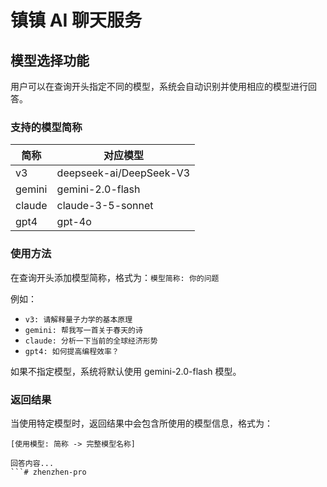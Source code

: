 # 镇镇 AI 聊天服务

## 模型选择功能

用户可以在查询开头指定不同的模型，系统会自动识别并使用相应的模型进行回答。

### 支持的模型简称

| 简称 | 对应模型 |
|------|----------|
| v3 | deepseek-ai/DeepSeek-V3 |
| gemini | gemini-2.0-flash |
| claude | claude-3-5-sonnet |
| gpt4 | gpt-4o |

### 使用方法

在查询开头添加模型简称，格式为：`模型简称: 你的问题`

例如：
- `v3: 请解释量子力学的基本原理`
- `gemini: 帮我写一首关于春天的诗`
- `claude: 分析一下当前的全球经济形势`
- `gpt4: 如何提高编程效率？`

如果不指定模型，系统将默认使用 gemini-2.0-flash 模型。

### 返回结果

当使用特定模型时，返回结果中会包含所使用的模型信息，格式为：

```
[使用模型: 简称 -> 完整模型名称]

回答内容...
```#   z h e n z h e n - p r o  
 